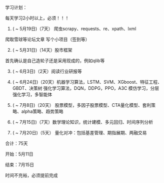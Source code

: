 学习计划：

每天学习2小时以上，必须！！！

1. ( ~ 5月19日)（7天） 爬虫scrapy、requests、re、xpath、lxml

爬取雪球等论坛文章
写个小项目（签到等）

2. ( ~ 5月31日)（14天）股市框架

首先确认是自己造轮子还是采用现成的，例如qlib等

3. ( ~ 6月3日)（2天）阅读行业研报等

4. ( ~ 6月24日)（20天）机器学习算法，LSTM、SVM、XGboost、特征工程、GBDT、决策树
强化学习算法，DQN，DDPG，PPO，A3C 模仿学习，分层强化学习，多智能体

5. ( ~ 7月8日)（20天） 股票模型，多因子股票模型、CTA量化模型、套利策略、alpha策略、趋势策略

6. ( ~ 7月15日)（7天）数学理论知识，统计建模、多元回归、时间序列分析

7. ( ~ 7月20日)（5天） 量化对冲：包括基差管理、期指展期、两融交易

合计：75天

开始：5月11日

结束：7月15日

时间不充裕，必须提前完成
